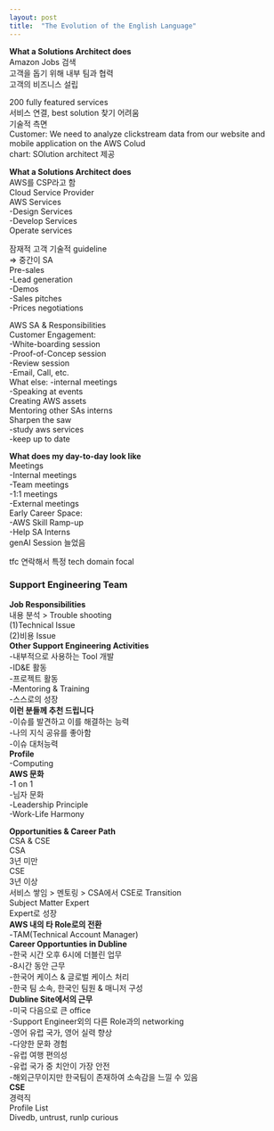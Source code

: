 ```yaml
---
layout: post
title:  "The Evolution of the English Language"
---
```


**What a Solutions Architect does** <br/>
Amazon Jobs 검색 <br/>
고객을 돕기 위해 내부 팀과 협력 <br/>
고객의 비즈니스 설립 <br/>

200 fully featured services <br/>
서비스 연결, best solution 찾기 어려움 <br/>
기술적 측면 <br/>
Customer: We need to analyze clickstream data from our website and mobile application on the AWS Colud <br/>
chart: SOlution architect 제공 <br/>

**What a Solutions Architect does** <br/>
AWS를 CSP라고 함 <br/>
Cloud Service Provider <br/>
AWS Services <br/>
-Design Services <br/>
-Develop Services <br/>
Operate services <br/>


잠재적 고객 기술적 guideline <br/>
=> 중간이 SA <br/>
Pre-sales <br/>
-Lead generation <br/>
-Demos <br/>
-Sales pitches <br/>
-Prices negotiations

AWS SA & Responsibilities <br/>
Customer Engagement: <br/>
-White-boarding session <br/>
-Proof-of-Concep session <br/>
-Review session <br/>
-Email, Call, etc.  <br/>
What else: 
-internal meetings <br/>
-Speaking at events <br/>
Creating AWS assets <br/>
Mentoring other SAs interns <br/>
Sharpen the saw <br/>
-study aws services <br/>
-keep up to date <br/>

**What does my day-to-day look like** <br/>
Meetings <br/>
-Internal meetings <br/>
-Team meetings <br/>
-1:1 meetings <br/>
-External meetings <br/>
Early Career Space: <br/>
-AWS Skill Ramp-up <br/>
-Help SA Interns <br/>
genAI Session 늘었음 <br/>

tfc 연락해서 특정 tech domain focal <br/>



### Support Engineering Team
**Job Responsibilities** <br/>
내용 분석 > Trouble shooting <br/>
(1)Technical Issue <br/>
(2)비용 Issue <br/>
**Other Support Engineering Activities** <br/>
-내부적으로 사용하는 Tool 개발 <br/>
-ID&E 활동 <br/>
-프로젝트 활동 <br/>
-Mentoring & Training <br/>
-스스로의 성장 <br/>
**이런 분들께 추천 드립니다** <br/>
-이슈를 발견하고 이를 해결하는 능력 <br/>
-나의 지식 공유를 좋아함 <br/>
-이슈 대처능력 <br/>
**Profile** <br/>
-Computing <br/>
**AWS 문화** <br/>
-1 on 1 <br/>
-님자 문화 <br/>
-Leadership Principle <br/>
-Work-Life Harmony <br/>

**Opportunities & Career Path** <br/>
CSA & CSE <br/>
CSA <br/>
3년 미만 <br/>
CSE <br/>
3년 이상 <br/>
서비스 쌓임 > 멘토링 > CSA에서 CSE로 Transition <br/>
Subject Matter Expert <br/>
Expert로 성장 <br/>
**AWS 내의 타 Role로의 전환** <br/>
-TAM(Technical Account Manager) <br/>
**Career Opportunties in Dubline** <br/>
-한국 시간 오후 6시에 더블린 업무 <br/>
-8시간 동안 근무 <br/>
-한국어 케이스 & 글로벌 케이스 처리 <br/>
-한국 팀 소속, 한국인 팀원 & 매니저 구성 <br/>
**Dubline Site에서의 근무** <br/>
-미국 다음으로 큰 office <br/>
-Support Engineer외의 다른 Role과의 networking <br/>
-영어 유럽 국가, 영어 실력 향상 <br/>
-다양한 문화 경험 <br/>
-유럽 여행 편의성 <br/>
-유럽 국가 중 치안이 가장 안전 <br/>
-해외근무이지만 한국팀이 존재하여 소속감을 느낄 수 있음 <br/>
**CSE** <br/>
경력직 <br/>
Profile List <br/>
Divedb, untrust, runlp curious <br/>
